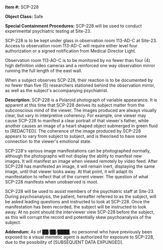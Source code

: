 **Item #:** SCP-228

**Object Class:** Safe

**Special Containment Procedures:** SCP-228 will be used to conduct experimental psychiatric testing at Site-23.

SCP-228 is to be kept under glass in observation room 113-AD-C at Site-23. Access to observation room 113-AD-C will require either level four authorization or a signed notification from Medical Director Light.

Observation room 113-AD-C is to be monitored by no fewer than four (4) high definition video cameras and a reinforced one way observation mirror running the full length of the east wall.

When a subject observes SCP-228, their reaction is to be documented by no fewer than five (5) researchers stationed behind the observation mirror, as well as the subject's accompanying psychiatrist.

**Description:** SCP-228 is a Polaroid photograph of variable appearance. It is apparent at this time that SCP-228 derives its subject matter from the subconscious mind of the viewer. The images produced are always visually clear, but vary in interpretive coherency. For example, one viewer may cause SCP-228 to manifest a clear portrait of that viewer's father, while another causes an image of a heart shaped object submerged in green fluid to \[REDACTED\]. The coherence of the image produced by SCP-228 appears to vary from subject to subject, and is theorised to have some connection to the viewer's emotional state.

SCP-228's various image manifestations can be photographed normally, although the photographs will not display the ability to manifest new images. It will manifest an image when viewed remotely by video feed. After SCP-228 has manifested an image, it will remain inert, displaying the same image, until that viewer looks away. At that point, it will adapt its manifestation to reflect that of the current viewer. The question of what SCP-228 manifests when unobserved is moot.

SCP-228 will be used to assist members of the psychiatric staff at Site-23. During psychoanalysis, the patient, hereafter referred to as the subject, will be asked leading questions and instructed to look at SCP-228. Once the manifestation has been recorded, the subject will be instructed to look away. At no point should the interviewer view SCP-228 before the subject, as this will corrupt the record and potentially skew psychoanalysis of the subject.

**Addendum:** As of ██/██/████, no personnel who have previously been exposed to a visual memetic agent is authorized for exposure to SCP-228, due to the possibility of \[SUBSEQUENT DATA EXPUNGED\].